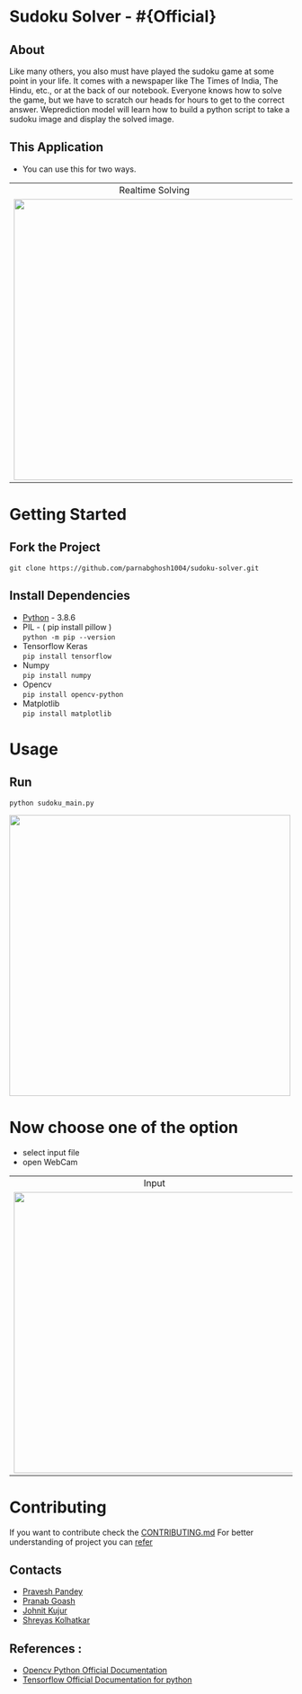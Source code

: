 # Sudoku Solver - #{Official}

## About
Like many others, you also must have played the sudoku game at some point in your life. It comes with a newspaper like The Times of India, The Hindu, etc., or at the back of our notebook. Everyone knows how to solve the game, but we have to scratch our heads for hours to get to the correct answer. Weprediction model will learn how to build a python script to take a sudoku image and display the solved image.


## This Application 
 * You can use this for two ways.

<table>
  <tr>
    <td align="center" >Realtime Solving</td>
     <td align="center" >Gallery Solving</td>
    </tr>
  <tr>
<td><img src="https://user-images.githubusercontent.com/58443282/111488377-2eb21e00-875f-11eb-8b44-de148b0752fd.gif" width="500"></td>
<td><img src="https://user-images.githubusercontent.com/58443282/111487801-a92e6e00-875e-11eb-97bf-ee57d749dd8d.gif" width="500"></td> 
  </tr>
 </table>
 
 # Getting Started
 ## Fork the Project <br/>
 ```git clone https://github.com/parnabghosh1004/sudoku-solver.git ```
 ## Install Dependencies
  *  [Python](https://www.python.org/) - 3.8.6 
  *  PIL - ( pip install pillow ) <br/>
    ```python -m pip --version ```
  *  Tensorflow Keras <br/>
    ```pip install tensorflow```
  *  Numpy <br/>
    ```pip install numpy```
  *  Opencv <br/>
    ```pip install opencv-python```
  *  Matplotlib <br/>
     ```pip install matplotlib```
  # Usage
  ## Run
  ```python sudoku_main.py ``` 
  
  
  <img src="https://user-images.githubusercontent.com/58443282/111500381-f49a4980-8769-11eb-9fd2-f5816170abbe.png" width="500">
  
  #  Now choose one of the option  
  * select input file
  *  open WebCam
 <table>
  <tr>
    <td align="center" >Input </td>
    <td align="center" > Output </td>
  </tr>
  <tr>
    <td>
    <img src="https://user-images.githubusercontent.com/58443282/111501158-bcdfd180-876a-11eb-958c-87b85071ae08.png" width="500">
   </td>
   <td>
    <img src="https://user-images.githubusercontent.com/58443282/111501184-c406df80-876a-11eb-963a-f2dcc1c7a1b0.png" width="500">
  </td>
  </tr>
 </table>
 
 # Contributing
If you want to contribute check the [CONTRIBUTING.md](/CONTRIBUTING.md)
For better understanding of project you can [refer](/SudokuSolver.docx)
 
 ##  Contacts
 
 *  [Pravesh Pandey](https://www.linkedin.com/in/pravesh25/)
 *  [Pranab Goash](https://www.linkedin.com/in/parnab-ghosh-57326118b/)
 *  [Johnit Kujur]()
 *  [Shreyas Kolhatkar]()
  
 ## References :
 
 * [Opencv Python Official Documentation](https://docs.opencv.org/master/d6/d00/tutorial_py_root.html)
 * [Tensorflow Official Documentation for python](https://www.tensorflow.org/api_docs)
